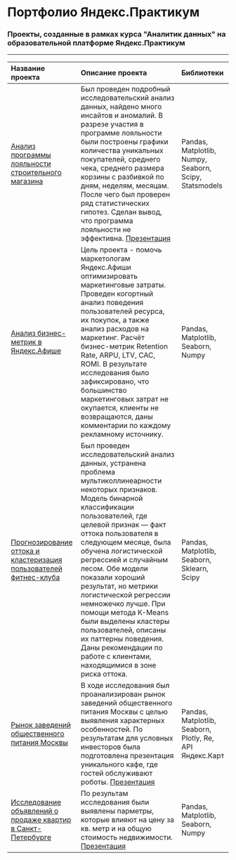 # Портфолио Яндекс.Практикум

### Проекты, созданные в рамках курса "Аналитик данных" на образовательной платформе Яндекс.Практикум

------------------------------------------------

| Название проекта | Описание проекта | Библиотеки |
| :---------------- | :------------------ | :------------------------- |
| [Анализ программы лояльности строительного магазина](https://github.com/valeriakruglova/Yandex.Praktikum/tree/master/loyalty_program_analysis_retail) | Был проведен подробный исследовательский анализ данных, найдено много инсайтов и аномалий. В разрезе участия в программе лояльности были построены графики количества уникальных покупателей, среднего чека, среднего размера корзины с разбивкой по дням, неделям, месяцам. После чего был проверен ряд статистических гипотез. Сделан вывод, что программа лояльности не эффективна. [Презентация](https://drive.google.com/file/d/1xwFWxEQ0OjF8MAk3oIqQ0v4tiZj1M7bo/view?usp=sharing) | Pandas, Matplotlib, Numpy, Seaborn, Scipy, Statsmodels |
| [Анализ бизнес-метрик в Яндекс.Афише](https://github.com/valeriakruglova/Yandex.Praktikum/tree/master/cohort_analysis_yandex.afisha) | Цель проекта - помочь маркетологам Яндекс.Афиши оптимизировать маркетинговые затраты. Проведен когортный анализ поведения пользователей ресурса, их покупок, а также анализ расходов на маркетинг. Расчёт бизнес-метрик Retention Rate, ARPU, LTV, CAC, ROMI. В результате исследования было зафиксировано, что большинство маркетинговых затрат не окупается, клиенты не возвращаются, даны комментарии по каждому рекламному источнику. | Pandas, Matplotlib, Seaborn, Numpy |
| [Прогнозирование оттока и кластеризация пользователей фитнес-клуба](https://github.com/valeriakruglova/Yandex.Praktikum/tree/master/machine_learning_project) | Был проведен исследовательский анализ данных, устранена проблема мультиколлинеарности некоторых признаков. Модель бинарной классификации пользователей, где целевой признак — факт оттока пользователя в следующем месяце, была обучена логистической регрессией и случайным лесом. Обе модели показали хороший результат, но метрики логистической регрессии немножечко лучше. При помощи метода К-Means были выделены кластеры пользователей, описаны их паттерны поведения. Даны рекомендации по работе с клиентами, находящимися в зоне риска оттока. | Pandas, Matplotlib, Seaborn, Sklearn, Scipy |
| [Рынок заведений общественного питания Москвы](https://github.com/valeriakruglova/Yandex.Praktikum/tree/master/restaurant_business_Moscow) | В ходе исследования был проанализирован рынок заведений общественного питания Москвы с целью выявления характерных особенностей. По результатам для условных инвесторов была подготовлена презентация уникального кафе, где гостей обслуживают роботы. [Презентация](https://drive.google.com/file/d/1Mupm9w5GPRAL8fgvjQsle83PLGHe8dQQ/view?usp=sharing) | Pandas, Matplotlib, Seaborn, Plotly, Re, API Яндекс.Карт |
| [Исследование объявлений о продаже квартир в Санкт-Петербурге](https://github.com/valeriakruglova/Yandex.Praktikum/tree/master/realty_yandex_sankt-peterburg) | По результам исследования были выявлены парметры, которые влияют на цену за кв. метр и на общую стоимость недвижимости. [Презентация](https://drive.google.com/file/d/1awMRHEQH8GpWEdhQVKxdOc7igIjFf59C/view?usp=sharing) | Pandas, Matplotlib, Seaborn, Numpy |